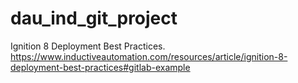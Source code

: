 # dau_ind_git_project
Ignition 8 Deployment Best Practices. https://www.inductiveautomation.com/resources/article/ignition-8-deployment-best-practices#gitlab-example
